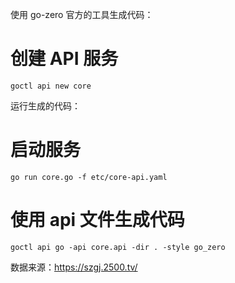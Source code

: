 使用 go-zero 官方的工具生成代码：

# 创建 API 服务
    goctl api new core

运行生成的代码：

# 启动服务
    go run core.go -f etc/core-api.yaml

# 使用 api 文件生成代码
    goctl api go -api core.api -dir . -style go_zero

数据来源：https://szgj.2500.tv/
